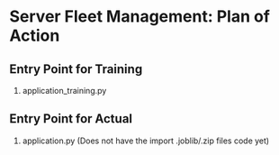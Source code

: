 # Server Fleet Management: Plan of Action
## Entry Point for Training
1. application_training.py
## Entry Point for Actual
1. application.py (Does not have the import .joblib/.zip files code yet)